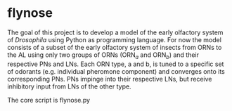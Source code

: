 # flynose
The goal of this project is to develop a model of the early olfactory system of *Drosophila* using Python as programming language. 
For now the model consists of a subset of the early olfactory system of insects from ORNs to the AL using only two groups of ORNs (ORN$_{a}$ and ORN$_{b}$) and their respective PNs and LNs. Each ORN type, a and b, is tuned to a specific set of odorants (e.g. individual pheromone component) and converges onto its corresponding PNs. PNs impinge into their respective LNs, but receive inhibitory input from LNs of the other type.

The core script is flynose.py

